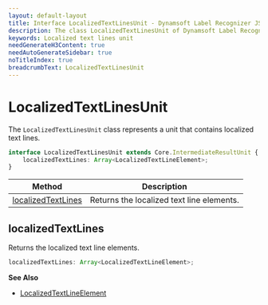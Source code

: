 ```yaml
---
layout: default-layout
title: Interface LocalizedTextLinesUnit - Dynamsoft Label Recognizer JS Edition API Reference
description: The class LocalizedTextLinesUnit of Dynamsoft Label Recognizer JS edition represents a unit that contains localized text lines.
keywords: Localized text lines unit
needGenerateH3Content: true
needAutoGenerateSidebar: true
noTitleIndex: true
breadcrumbText: LocalizedTextLinesUnit
---
```


# LocalizedTextLinesUnit

The `LocalizedTextLinesUnit` class represents a unit that contains localized text lines.

```typescript
interface LocalizedTextLinesUnit extends Core.IntermediateResultUnit {
    localizedTextLines: Array<LocalizedTextLineElement>;
}
```

| Method                                    | Description                               |
| ----------------------------------------- | ----------------------------------------- |
| [localizedTextLines](#localizedtextlines) | Returns the localized text line elements. |

## localizedTextLines

Returns the localized text line elements.

```typescript
localizedTextLines: Array<LocalizedTextLineElement>;
```

**See Also**

* [LocalizedTextLineElement](./localized-text-line-element.md)
